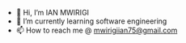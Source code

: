 - 👋 Hi, I’m IAN MWIRIGI
- 🌱 I’m currently learning software engineering
- 📫 How to reach me @ mwirigiian75@gmail.com

<!---
IANMWIRIGI99/IANMWIRIGI99 is a ✨ special ✨ repository because its `README.md` (this file) appears on your GitHub profile.
You can click the Preview link to take a look at your changes.
--->
